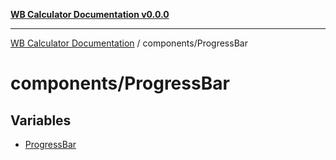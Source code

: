 [**WB Calculator Documentation v0.0.0**](../../README.md)

***

[WB Calculator Documentation](../../README.md) / components/ProgressBar

# components/ProgressBar

## Variables

- [ProgressBar](variables/ProgressBar.md)
